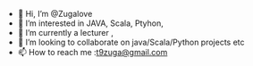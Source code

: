- 👋 Hi, I’m @Zugalove
- 👀 I’m interested in JAVA, Scala, Ptyhon, 
- 🌱 I’m currently a lecturer , 
- 💞️ I’m looking to collaborate on java/Scala/Python projects etc
- 📫 How to reach me :t9zuga@gmail.com

<!---
Zugalove/Zugalove is a ✨ special ✨ repository because its `README.md` (this file) appears on your GitHub profile.
You can click the Preview link to take a look at your changes.
--->
